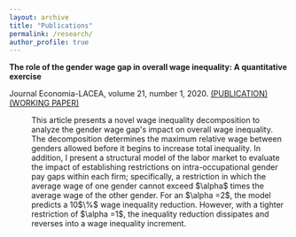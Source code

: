 ```yaml
---
layout: archive
title: "Publications"
permalink: /research/
author_profile: true
---
```


**The role of the gender wage gap in overall wage inequality: A quantitative exercise** 

Journal Economia-LACEA, volume 21, number 1, 2020. [(PUBLICATION)](https://www.brookings.edu/book/economia-fall-2020/) [(WORKING PAPER)](/files/MA_BADILLA_LACEA_GENDER_GAP.pdf) 
  
<dl><dd> This article presents a novel wage inequality decomposition to analyze the gender wage gap's impact on overall wage inequality. The decomposition determines the maximum relative wage between genders allowed before it begins to increase total inequality. In addition, I present a structural model of the labor market to evaluate the impact of establishing restrictions on intra-occupational gender pay gaps within each firm; specifically, a restriction in which the average wage of one gender cannot exceed $\alpha$ times the average wage of the other gender. For an $\alpha =2$, the model predicts a 10$\%$ wage inequality reduction. However, with a tighter restriction of $\alpha =1$, the inequality reduction dissipates and reverses into a wage inequality increment. <dl><dd>


